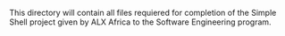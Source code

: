 This directory will contain all files requiered for completion of the Simple Shell project given by ALX Africa to the Software Engineering program.